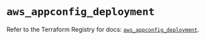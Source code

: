 # `aws_appconfig_deployment`

Refer to the Terraform Registry for docs: [`aws_appconfig_deployment`](https://registry.terraform.io/providers/hashicorp/aws/5.64.0/docs/resources/appconfig_deployment).

